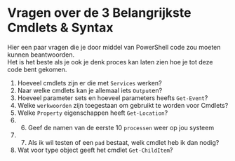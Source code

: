 # Vragen over de 3 Belangrijkste Cmdlets & Syntax

Hier een paar vragen die je door middel van PowerShell code zou moeten kunnen beantwoorden.  
Het is het beste als je ook je denk proces kan laten zien hoe je tot deze code bent gekomen.

1. Hoeveel cmdlets zijn er die met `Services` werken?
2. Naar welke cmdlets kan je allemaal iets `Output`en?
3. Hoeveel parameter sets en hoeveel parameters heefts `Get-Event`?
4. Welke `werkwoorden` zijn toegestaan om gebruikt te worden voor Cmdlets?
5. Welke `Property` eigenschappen heeft `Get-Location`?
6. 6. Geef de namen van de eerste 10 `processen` weer op jou systeem
7. 7. Als ik wil testen of een `pad` bestaat, welk cmdlet heb ik dan nodig?
8. Wat voor type object geeft het cmdlet `Get-ChildItem`?